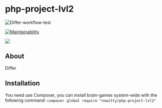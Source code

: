 # php-project-lvl2

![Differ-workflow-test](https://github.com/Nowitty/php-project-lvl2/workflows/Differ-workflow-test/badge.svg)

[![Maintainability](https://api.codeclimate.com/v1/badges/49ab57c8baa9070c4e77/maintainability)](https://codeclimate.com/github/Nowitty/php-project-lvl2/maintainability)

<a href="https://codeclimate.com/github/Nowitty/php-project-lvl2/test_coverage"><img src="https://api.codeclimate.com/v1/badges/49ab57c8baa9070c4e77/test_coverage" /></a>

## About
Differ


## Installation

You need use Composer, you can install brain-games system-wide with the following command:
        `composer global require "nowitty/php-project-lvl2"`


